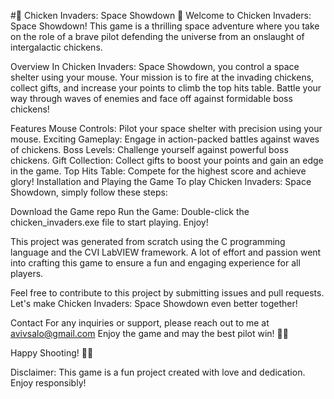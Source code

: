 #🐔 Chicken Invaders: Space Showdown 🚀
Welcome to Chicken Invaders: Space Showdown! This game is a thrilling space adventure where you take on the role of a brave pilot defending the universe from an onslaught of intergalactic chickens.

Overview
In Chicken Invaders: Space Showdown, you control a space shelter using your mouse. Your mission is to fire at the invading chickens, collect gifts, and increase your points to climb the top hits table. Battle your way through waves of enemies and face off against formidable boss chickens!

Features
Mouse Controls: Pilot your space shelter with precision using your mouse.
Exciting Gameplay: Engage in action-packed battles against waves of chickens.
Boss Levels: Challenge yourself against powerful boss chickens.
Gift Collection: Collect gifts to boost your points and gain an edge in the game.
Top Hits Table: Compete for the highest score and achieve glory!
Installation and Playing the Game
To play Chicken Invaders: Space Showdown, simply follow these steps:

Download the Game repo
Run the Game: Double-click the chicken_invaders.exe file to start playing.
Enjoy!

This project was generated from scratch using the C programming language and the CVI LabVIEW framework. A lot of effort and passion went into crafting this game to ensure a fun and engaging experience for all players.

Feel free to contribute to this project by submitting issues and pull requests. Let's make Chicken Invaders: Space Showdown even better together!

Contact
For any inquiries or support, please reach out to me at avivsalo@gmail.com
Enjoy the game and may the best pilot win! 🚀👾

Happy Shooting! 🐔🔫

Disclaimer: This game is a fun project created with love and dedication. Enjoy responsibly!

